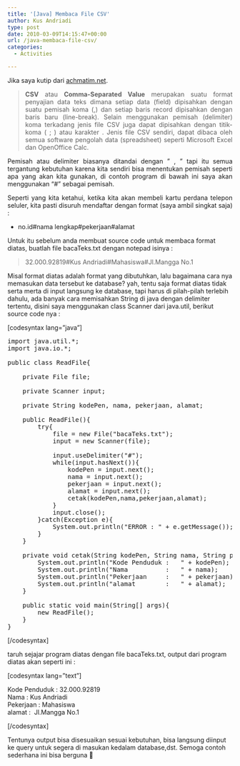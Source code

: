 ```yaml
---
title: '[Java] Membaca File CSV'
author: Kus Andriadi
type: post
date: 2010-03-09T14:15:47+00:00
url: /java-membaca-file-csv/
categories:
  - Activities

---
```

<p style="text-align: justify;">
  Jika saya kutip dari <a href="http://achmatim.net/2010/03/09/baca-tulis-file-csv-dengan-php/" target="_blank">achmatim.net</a>.
</p>

<blockquote style="text-align: justify;">
  <p style="text-align: justify;">
    <strong>CSV</strong> atau <strong>Comma-Separated Value</strong> merupakan suatu format penyajian data teks dimana setiap data (field) dipisahkan dengan suatu pemisah koma (,) dan setiap baris record dipisahkan dengan baris baru (line-break). Selain menggunakan pemisah (delimiter) koma terkadang jenis file CSV juga dapat dipisahkan dengan titik-koma ( ; ) atau karakter <tab>. Jenis file CSV sendiri, dapat dibaca oleh semua software pengolah data (spreadsheet) seperti Microsoft Excel dan OpenOffice Calc.
  </p>
</blockquote>

<p style="text-align: justify;">
  <!--more-->Pemisah atau delimiter biasanya ditandai dengan &#8221; , &#8221; tapi itu semua tergantung kebutuhan karena kita sendiri bisa menentukan pemisah seperti apa yang akan kita gunakan, di contoh program di bawah ini saya akan menggunakan &#8220;#&#8221; sebagai pemisah.
</p>

<p style="text-align: justify;">
  Seperti yang kita ketahui, ketika kita akan membeli kartu perdana telepon seluler, kita pasti disuruh mendaftar dengan format (saya ambil singkat saja) :
</p>

  * no.id#nama lengkap#pekerjaan#alamat

Untuk itu sebelum anda membuat source code untuk membaca format diatas, buatlah file bacaTeks.txt dengan notepad isinya :

> 32.000.92819#Kus Andriadi#Mahasiswa#Jl.Mangga No.1

Misal format diatas adalah format yang dibutuhkan, lalu bagaimana cara nya memasukan data tersebut ke database? yah, tentu saja format diatas tidak serta merta di input langsung ke database, tapi harus di pilah-pilah terlebih dahulu, ada banyak cara memisahkan String di java dengan delimiter tertentu, disini saya menggunakan class Scanner dari java.util, berikut source code nya :

[codesyntax lang=&#8221;java&#8221;]

<pre>import java.util.*;
import java.io.*;

public class ReadFile{

	private File file;

	private Scanner input;

	private String kodePen, nama, pekerjaan, alamat;

	public ReadFile(){
		try{
			file = new File("bacaTeks.txt");
			input = new Scanner(file);

			input.useDelimiter("#");
			while(input.hasNext()){
				kodePen = input.next();
				nama = input.next();
				pekerjaan = input.next();
				alamat = input.next();
				cetak(kodePen,nama,pekerjaan,alamat);
			}
			input.close();
		}catch(Exception e){
			System.out.println("ERROR : " + e.getMessage());
		}
	}

	private void cetak(String kodePen, String nama, String pekerjaan, String alamat){
		System.out.println("Kode Penduduk :   " + kodePen);
		System.out.println("Nama          :   " + nama);
		System.out.println("Pekerjaan     :   " + pekerjaan);
		System.out.println("alamat        :   " + alamat);
	}

	public static void main(String[] args){
		new ReadFile();
	}
}</pre>

[/codesyntax]

taruh sejajar program diatas dengan file bacaTeks.txt, output dari program diatas akan seperti ini :

[codesyntax lang=&#8221;text&#8221;]

Kode Penduduk : 32.000.92819  
Nama : Kus Andriadi  
Pekerjaan : Mahasiswa  
alamat :  Jl.Mangga No.1

[/codesyntax]

Tentunya output bisa disesuaikan sesuai kebutuhan, bisa langsung diinput ke query untuk segera di masukan kedalam database,dst. Semoga contoh sederhana ini bisa berguna 🙂
